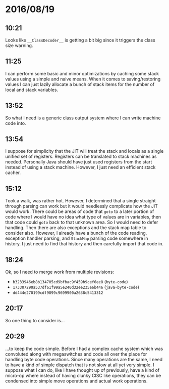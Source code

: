 # 2016/08/19

## 10:21

Looks like `__ClassDecoder__` is getting a bit big since it triggers the class
size warning.

## 11:25

I can perform some basic and minor optimizations by caching some stack values
using a simple and naive means. When it comes to saving/restoring values I can
just lazily allocate a bunch of stack items for the number of local and stack
variables.

## 13:52

So what I need is a generic class output system where I can write machine code
into.

## 13:54

I suppose for simplicity that the JIT will treat the stack and locals as a
single unified set of registers. Registers can be translated to stack machines
as needed. Personally Java should have just used registers from the start
instead of using a stack machine. However, I just need an efficient stack
cacher.

## 15:12

Took a walk, was rather hot. However, I determined that a single straight
through parsing can work but it would needlessly complicate how the JIT would
work. There could be areas of code that `goto` to a later portion of code
where I would have no idea what type of values are in variables, then that
code could `goto` back to that unknown area. So I would need to defer handling.
Then there are also exceptions and the stack map table to consider also.
However, I already have a bunch of the code reading, exception handler parsing,
and `StackMap` parsing code somewhere in history. I just need to find that
history and then carefully import that code in.

## 18:24

Ok, so I need to merge work from multiple revisions:

 * `b3233946eb8b134705cd9bfbac9f459b9cef6ee8` (`byte-code`)
 * `173307290a537df61f99a5e240d32ee235e6b446` (`java-byte-code`)
 * `dd444e270199cdf9899c9699900a2638c5413312`

## 20:17

So one thing to consider is...

## 20:29

...to keep the code simple. Before I had a complex cache system which was
convoluted along with megaswitches and code all over the place for handling
byte code operations. Since many operations are the same, I need to have a kind
of simple dispatch that is not slow at all yet very simple. I suppose what I
can do, like I have thought up of previously, have a kind of micro-op where
instead of having clunky CISC like operations, they can be condensed into
simple move operations and actual work operations.


